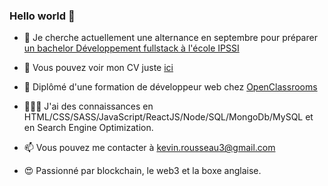 ### Hello world 👋


- 🔭 Je cherche actuellement une alternance en septembre pour préparer [un bachelor Développement fullstack à l'école IPSSI](https://ecole-ipssi.com/formations-informatique/bachelor-developpeur-fullstack-devops/)

- 👀 Vous pouvez voir mon CV juste [ici](https://coherent-pincushion-471.notion.site/Pr-sentation-7247e9dd99384af5b2895c5434a7ea92)

- 🌱 Diplômé d'une formation de développeur web chez [OpenClassrooms](https://openclassrooms.com/fr/)

- 🧑🏻‍💻 J'ai des connaissances en HTML/CSS/SASS/JavaScript/ReactJS/Node/SQL/MongoDb/MySQL et en Search Engine Optimization.

- 📫 Vous pouvez me contacter à kevin.rousseau3@gmail.com

- 😍 Passionné par blockchain, le web3 et la boxe anglaise.


